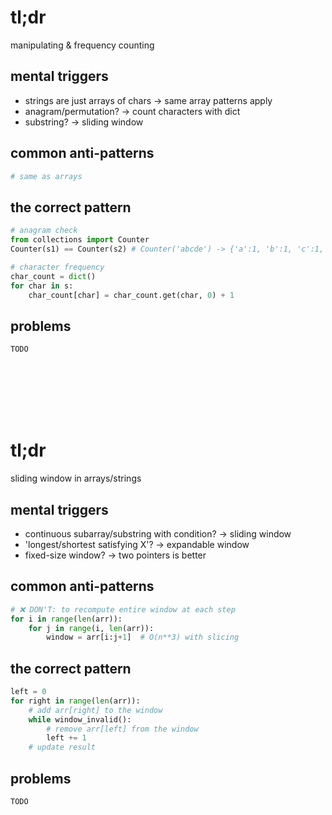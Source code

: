 # tl;dr

manipulating & frequency counting

## mental triggers

- strings are just arrays of chars -> same array patterns apply
- anagram/permutation? -> count characters with dict
- substring? -> sliding window

## common anti-patterns

```python
# same as arrays
```

## the correct pattern

```python
# anagram check
from collections import Counter
Counter(s1) == Counter(s2) # Counter('abcde') -> {'a':1, 'b':1, 'c':1, 'd':1, 'e':1}

# character frequency
char_count = dict()
for char in s:
    char_count[char] = char_count.get(char, 0) + 1
```

## problems

`TODO`

<br/><br/><br/><br/><br/>

# tl;dr

sliding window in arrays/strings

## mental triggers

- continuous subarray/substring with condition? -> sliding window
- 'longest/shortest satisfying X'? -> expandable window
- fixed-size window? -> two pointers is better

## common anti-patterns

```python
# ❌ DON'T: to recompute entire window at each step
for i in range(len(arr)):
    for j in range(i, len(arr)):
        window = arr[i:j+1]  # O(n**3) with slicing
```

## the correct pattern

```python
left = 0
for right in range(len(arr)):
    # add arr[right] to the window
    while window_invalid():
        # remove arr[left] from the window
        left += 1
    # update result
```

## problems

`TODO`
